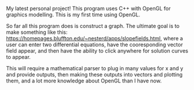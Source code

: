 My latest personal project! This program uses C++ with OpenGL for graphics modelling. This is my first time using OpenGL.

So far all this program does is construct a graph. The ultimate goal is to make something like this: https://homepages.bluffton.edu/~nesterd/apps/slopefields.html, where a user can enter two differential equations, have the cooresponding vector field appear, and then have the ability to click anywhere for solution curves to appear. 

This will require a mathematical parser to plug in many values for x and y and provide outputs, then making these outputs into vectors and plotting them, and a lot more knowledge about OpenGL than I have now.

